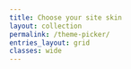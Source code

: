 ```yaml
---
title: Choose your site skin
layout: collection
permalink: /theme-picker/
entries_layout: grid
classes: wide
---
```


